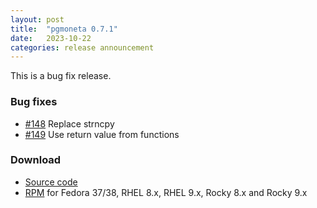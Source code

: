 ```yaml
---
layout: post
title:  "pgmoneta 0.7.1"
date:   2023-10-22
categories: release announcement
---
```


This is a bug fix release.

### Bug fixes

* [#148](https://github.com/pgmoneta/pgmoneta/issues/148) Replace strncpy
* [#149](https://github.com/pgmoneta/pgmoneta/issues/149) Use return value from functions

### Download

* [Source code](https://github.com/pgmoneta/pgmoneta/releases/download/0.7.1/pgmoneta-0.7.1.tar.gz)
* [RPM](https://yum.postgresql.org) for Fedora 37/38, RHEL 8.x, RHEL 9.x, Rocky 8.x and Rocky 9.x
